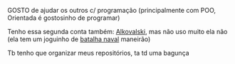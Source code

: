 GOSTO de ajudar os outros c/ programação (principalmente com POO, Orientada é gostosinho de programar)

Tenho essa segunda conta também: [Alkovalski](https://github.com/Alkovalski), mas não uso muito ela não (ela tem um joguinho de [batalha naval](https://alkovalski.github.io/naval/batalha-naval.html) maneirão)

Tb tenho que organizar meus repositórios, ta td uma bagunça

<!--
Colinha dos comandos do git hihhiihihhihihihi

https://devconnected.com/how-to-push-git-branch-to-remote/
https://stackoverflow.com/questions/12799719/how-to-upload-a-project-to-github
$ git checkout <branch> pra mudar a branch padrão

Push Branch To Remote

In order to push a Git branch to remote, you need to execute the “git push” command and specify the remote as well as the branch name to be pushed.

$ git push <remote> <branch>

-----------------------------------------------
For example, if you need to push a branch named “feature” to the “origin” remote, you would execute the following query

$ git push origin feature

-----------------------------------------------
If you are not already on the branch that you want to push, you can execute the “git checkout” command to switch to your branch.

If your upstream branch is not already created, you will need to create it by running the “git push” command with the “-u” option for upstream.
git push upstream branch to remote

$ git push -u origin feature

Congratulations, you have successfully pushed your branch to your remote!
-----------------------------------------------

>>>>> Push Branch to Another Branch <<<<<

In some cases, you may want to push your changes to another branch on the remote repository.

In order to push your branch to another remote branch, use the “git push” command and specify the remote name, the name of your local branch as the name of the remote branch.

$ git push <remote> <local_branch>:<remote_name>

As an example, let’s say that you have created a local branch named “my-feature”.

$ git branch

  master
* my-feature
  feature

However, you want to push your changes to the remote branch named “feature” on your repository.

In order to push your branch to the “feature” branch, you would execute the following command

$ git push origin my-feature:feature

Enumerating objects: 6, done.
Counting objects: 100% (6/6), done.
Delta compression using up to 2 threads
Compressing objects: 100% (3/3), done.
Writing objects: 100% (3/3), 513 bytes | 513.00 KiB/s, done.
Total 3 (delta 1), reused 0 (delta 0)
remote: Resolving deltas: 100% (1/1), completed with 1 local object.
To https://github.com/SCHKN/repo.git
   b1c4c91..9ae0aa6  my-feature -> feature

(no meu caso, $ git push origin master:main )

In order to push your branch to another branch, you may need to merge the remote branch to your current local branch.

In order to be merged, the tip of the remote branch cannot be behind the branch you are trying to push.

Before pushing, make sure to pull the changes from the remote branch and integrate them with your current local branch.

$ git pull

$ git checkout my-feature

$ git merge origin/feature

$ git push origin my-feature:feature

    Note : when merging the remote branch, you are merging your local branch with the upstream branch of your local repository.

Congratulations, you pushed your branch to another branch on your repository!
Push Branch to Another Repository

In order to push a branch to another repository, you need to execute the “git push” command, and specify the correct remote name as well as the branch to be pushed.

$ git push <remote> <branch>

In order to see the remotes defined in your repository, you have to execute the “git remote” command with the “-v” option for “verbose”.

$ git remote -v

origin  https://github.com/user/repo.git (fetch)
origin  https://github.com/user/repo.git (push)
custom  https://github.com/user/custom.git (fetch)
custom  https://github.com/user/custom.git (push)

In the previous examples, we pushed our branch to the “origin” remote but we can choose to publish it to the “custom” remote if we want.

$ git push custom feature

Awesome, you pushed your branch to another remote repository!
Troubleshooting

In some cases, you may run into errors while trying to push a Git branch to a remote.
Failed to push some refs
git push branch troubleshooting

The error message states that the a pushed branch tip is behind its remote (references are behind)

In order to fix this, you need first to pull the recent changes from your remote branches with the “git pull” command.

$ git pull

When pulling the changes, you may run into merge conflicts, run the conflicts and perform a commit again with your results.

Now that the files are merged, you may try to push your branch to the remote again.

$ git push origin feature

Enumerating objects: 6, done.
Counting objects: 100% (6/6), done.
Delta compression using up to 2 threads
Compressing objects: 100% (3/3), done.
Writing objects: 100% (3/3), 513 bytes | 513.00 KiB/s, done.
Total 3 (delta 1), reused 0 (delta 0)
remote: Resolving deltas: 100% (1/1), completed with 1 local object.
To https://github.com/SCHKN/repo.git
   b1c4c91..9ae0aa6  feature -> feature

Conclusion

In this tutorial, you learnt how you can push a Git branch to a remote with the “git push” command.

You learnt that you can easily specify your branch and your remote if you want to send your changes to other repositories.



======================================================================================
Here is how you would do it in Windows:

    If you don't have Git installed, see this article on how to set it up.

    Open up a Windows command prompt.

    Change into the directory where your source code is located in the command prompt.

    First, create a new repository in this directory git init. This will say "Initialized empty git repository in ....git" (... is the path).

    Now you need to tell Git about your files by adding them to your repository. Do this with git add filename. If you want to add all your files, you can do git add .

    Now that you have added your files and made your changes, you need to commit your changes so Git can track them. Type git commit -m "adding files". -m lets you add the commit message in line.

So far, the above steps is what you would do even if you were not using GitHub. They are the normal steps to start a Git repository. Remember that Git is distributed (decentralized), meaning you don't need to have a "central server" (or even a network connection), to use Git.

Now you want to push the changes to your Git repository hosted with GitHub. You do this by telling Git to add a remote location, and you do that with this command:

$ git remote add origin https://github.com/yourusername/your-repo-name.git

*Note: your-repo-name should be created in GitHub before you do a git remote add origin ...

Once you have done that, Git now knows about your remote repository. You can then tell it to push (which is "upload") your committed files:

$ git push -u origin master
(caso vc queria só fazer upload no trabalho remoto, sem ligar pra nada, colocar -f pra fazer upload, tipo quando eu queria colocar o minimo que eu tinha no repo do guitarino 2)

### Hi there 👋
**Kovalski-rgb/kovalski-rgb** is a ✨ _special_ ✨ repository because its `README.md` (this file) appears on your GitHub profile.

Here are some ideas to get you started:

- 🔭 I’m currently working on ...
- 🌱 I’m currently learning ...
- 👯 I’m looking to collaborate on ...
- 🤔 I’m looking for help with ...
- 💬 Ask me about ...
- 📫 How to reach me: ...
- 😄 Pronouns: ...
- ⚡ Fun fact: ...
Achei bunitu vou deixar td aqui
-->
